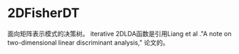 # 2DFisherDT
面向矩阵表示模式的决策树。
iterative 2DLDA函数是引用Liang et al ."A note on two-dimensional linear discriminant analysis," 论文的。
